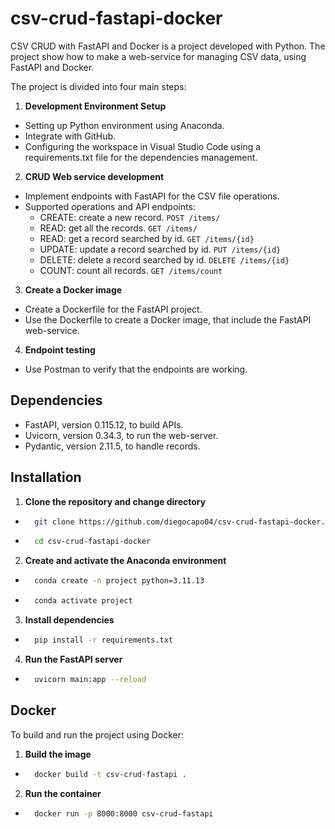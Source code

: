 # csv-crud-fastapi-docker
CSV CRUD with FastAPI and Docker is a project developed with Python.
The project show how to make a web-service for managing CSV data, using FastAPI and Docker.

The project is divided into four main steps:

1. **Development Environment Setup**
* Setting up Python environment using Anaconda.
* Integrate with GitHub.
* Configuring the workspace in Visual Studio Code using a requirements.txt file for the dependencies management.

2. **CRUD Web service development**
* Implement endpoints with FastAPI for the CSV file operations.
* Supported operations and API endpoints: 
    - CREATE: create a new record.
        `POST /items/`          
    - READ: get all the records.
        `GET /items/`
    - READ: get a record searched by id.
        `GET /items/{id}`
    - UPDATE: update a record searched by id.
        `PUT /items/{id}`
    - DELETE: delete a record searched by id.
        `DELETE /items/{id}`
    - COUNT: count all records.
        `GET /items/count`

3. **Create a Docker image**
* Create a Dockerfile for the FastAPI project.
* Use the Dockerfile to create a Docker image, that include the FastAPI web-service.

4. **Endpoint testing**
* Use Postman to verify that the endpoints are working.

## Dependencies
* FastAPI, version 0.115.12, to build APIs.
* Uvicorn, version 0.34.3, to run the web-server.
* Pydantic, version 2.11.5, to handle records.

## Installation
1. **Clone the repository and change directory**
* ```bash 
    git clone https://github.com/diegocapo04/csv-crud-fastapi-docker.git 
* ```bash
    cd csv-crud-fastapi-docker
2. **Create and activate the Anaconda environment**
* ```bash 
    conda create -n project python=3.11.13
* ```bash
    conda activate project
3. **Install dependencies**
* ```bash
    pip install -r requirements.txt
4. **Run the FastAPI server**
* ```bash
    uvicorn main:app --reload

## Docker
To build and run the project using Docker:
1. **Build the image**
* ```bash
    docker build -t csv-crud-fastapi .
2. **Run the container**
* ```bash
    docker run -p 8000:8000 csv-crud-fastapi